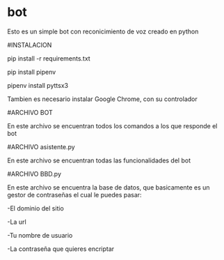 # bot
Esto es un simple bot con reconicimiento de voz creado en python

#INSTALACION

pip install -r requirements.txt



pip install pipenv



pipenv install pyttsx3




Tambien es necesario instalar Google Chrome, con su controlador


#ARCHIVO BOT

En este archivo se encuentran todos los comandos a los que responde el bot







#ARCHIVO asistente.py


En este archivo se encuentran todas las funcionalidades del bot








#ARCHIVO BBD.py


En este archivo se encuentra la base de datos, que basicamente es un gestor de contraseñas el cual le puedes pasar:


-El dominio del sitio




-La url



-Tu nombre de usuario




-La contraseña que quieres encriptar




